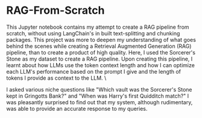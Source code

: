 # RAG-From-Scratch

This Jupyter notebook contains my attempt to create a RAG pipeline from scratch, without using LangChain's in built text-splitting and chunking packages. This project was more to deepen my understanding of what goes behind the scenes while creating a Retrieval Augmented Generation (RAG) pipeline, than to create a product of high quality. Here, I used the Sorcerer's Stone as my dataset to create a RAG pipeline. Upon creating this pipeline, I learnt about how LLMs use the token context length and how I can optimize each LLM's performance based on the prompt I give and the length of tokens I provide as context to the LLM. \

I asked various niche questions like "Which vault was the Sorcerer's Stone kept in Gringotts Bank?" and "When was Harry's first Quidditch match?" I was pleasantly surprised to find out that my system, although rudimentary, was able to provide an accurate response to my queries.
